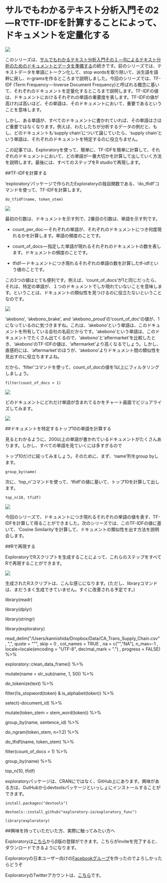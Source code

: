 # サルでもわかるテキスト分析入門その2 — RでTF-IDFを計算することによって、ドキュメントを定量化する

![](images/Quantifying-Documents.png)


このシリーズは、[サルでもわかるテキスト分析入門その１ — Rによるテキスト分析のためのドキュメントとデータを準備する](
)の続きです。前のシリーズでは、テキストデータを単語にトークン化して、stop wordsを取り除いて、派生語を語幹に戻し、n-gramsを作るところまで説明しました。今回のシリーズでは、TF-IDF (Term Frequency — Inverse Document Frequency)と呼ばれる概念に基いて、それぞれのドキュメントを定量化するところまで説明します。TF-IDFの値は、ドキュメントにおけるそれぞれの単語の重要度を表します。TF-IDFの値が高ければ高いほど、その単語は、そのドキュメントにおいて、重要であるということを意味します。


しかし、ある単語が、すべてのドキュメントに書かれていれば、その単語はさほど重要ではなくなります。例えば、わたしたちが分析するデータの例だと、もし、どのドキュメントも‘supply chain’について論じていたら、‘supply chain’という単語は、それぞれのドキュメントを特定するのに役立ちません。

この記事では、Exploratoryを使って、簡単に、TF-IDFを簡単に計算して、それぞれのドキュメントにおいて、どの単語が一番大切かを計算して出していく方法を説明します。最後には、すべてのステップをR studioで再現します。

##TF-IDFを計算する


‘exploratory’パッケージで作られたExploratoryの独自関数である、‘do_tfidf’コマンドを使って、TF-IDFを計算します。

`do_tfidf(name, token_stem)`

![](images/do_tfidf.png)


最初の引数は、ドキュメントを示す列で、2番目の引数は、単語を示す列です。


- count_per_doc — それぞれの単語が、それぞれのドキュメントにつき何度現れるかを計算します。単語の頻度のことです。

- count_of_docs — 指定した単語が現れるそれぞれのドキュメントの数を表します。ドキュメントの頻度のことです。

- tfidf — ドキュメントにつき現れるそれぞれの単語の数を計算したtf-idfという値のことです。


この3つの値はとても便利です。例えば、‘count_of_docs’が1と同じだったら、それは、特定の単語が、１つのドキュメントでしか現れていないことを意味します。ということは、ドキュメントの類似性を見つけるのに役立たないということなのです。

![](images/particular-section.png)

‘akebono’, ‘akebono_brake’, and ‘akebono_proud’の‘count_of_doc’の値が、1になっているのに気づきますね。これは、‘akebono’という単語は、このドキュメントを所有している会社の名前だからです。‘akebono’という単語は、このドキュメントでたくさん出てくるので、‘akebono’と‘aftermarket’を比較したとき、‘akebono’のTF-IDFの値は、‘aftermarket’より高くなるでしょう。しかし、直感的には、‘aftermarket’のほうが、‘akebono’よりドキュメント間の類似性を見出すのに役立ちますよね。

だから、‘filter’コマンドを使って、count_of_docの値を1以上にフィルタリングしましょう。

`filter(count_of_docs > 1)`

![](images/filter-count-docs.png)


どのドキュメントにどれだけ単語が含まれてるかをチャート画面でビジュアライズしてみます。

![](images/document-visualize.png)


##ドキュメントを特定するトップ10の単語を計算する


見るとわかるように、200以上の単語が書かれているドキュメントがたくさんあります。しかし、すべての単語を見ていくには多すぎるので


トップ10だけに絞ってみましょう。そのために、まず、‘name’列をgroup byします。

`group_by(name)`


次に、‘top_n’コマンドを使って、‘tfidf’の値に基いて、トップ10を計算して出します。

`top_n(10, tfidf)`

![](images/top_n-10-tfidf.png)


今回のシリーズで、ドキュメントにつき現れるそれぞれの単語の値を表す、TF-IDFを計算して得ることができました。次のシリーズでは、このTF-IDFの値に基いて、‘Cosine Similarity’を計算して、ドキュメントの類似性を出す方法を説明会します。


##Rで再現する


ExploratoryでRスクリプトを生成することによって、これらのステップをすべてRで再現することができます。

![](images/reproduce-tfidef.png)


生成されたRスクリプトは、こんな感じになります。(ただし、libraryコマンドは、まだうまく生成できていません。すぐに改善される予定です。)

library(readr)

library(dplyr)

library(stringr)

library(exploratory)

read_delim("/Users/kannishida/Dropbox/Data/CA_Trans_Supply_Chain.csv" , ",", quote = "\"", skip = 0 , col_names = TRUE , na = c("","NA"), n_max=-1 , locale=locale(encoding = "UTF-8", decimal_mark = ".") , progress = FALSE) %>%

  exploratory::clean_data_frame() %>%

  mutate(name = str_sub(name, 1, 50)) %>%

  do_tokenize(text) %>%

  filter(!is_stopword(token) & is_alphabet(token)) %>%

  select(-document_id) %>%

  mutate(token_stem = stem_word(token)) %>%

  group_by(name, sentence_id) %>%

  do_ngram(token_stem, n=1:2) %>%

  do_tfidf(name, token_stem) %>%

  filter(count_of_docs > 1) %>%

  group_by(name) %>%

  top_n(10, tfidf)


exploratoryパッケージは、CRANにではなく、GitHub上にあります。興味がある方は、GutHubからdevtoolsパッケージといっしょにインストールすることができます。


`install.packages("devtools")`

`devtools::install_github("exploratory-io/exploratory_func")`

`library(exploratory)`



##興味を持っていただいた方、実際に触ってみたい方へ

Exploratoryは[こちら](https://exploratory.io/
)からβ版の登録ができます。こちらがinviteを完了すると、ダウンロードできるようになります。


Exploratoryの日本ユーザー向けの[Facebookグループ](https://www.facebook.com/groups/1087437647994959/members/
)を作ったのでよろしかったらどうぞ

ExploratoryのTwitterアカウントは、[こちら](https://twitter.com/ExploratoryData
)です。
